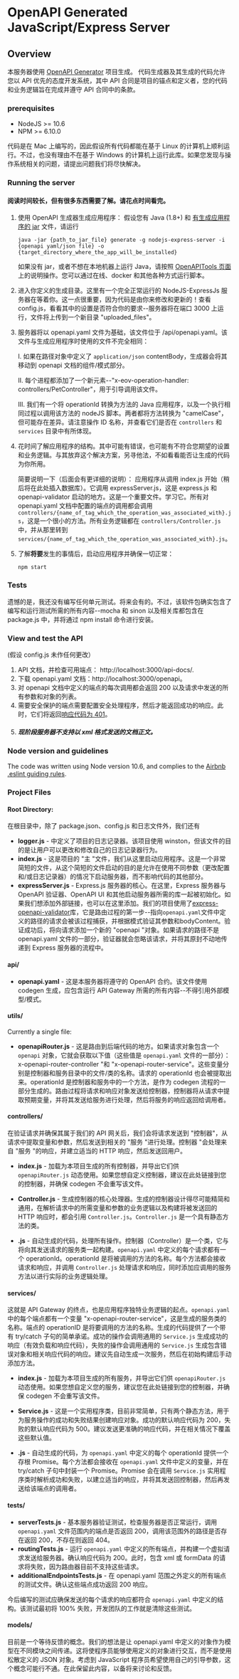# OpenAPI Generated JavaScript/Express Server

## Overview
本服务器使用 [OpenAPI Generator](https://openapi-generator.tech) 项目生成。 代码生成器及其生成的代码允许您以 API 优先的态度开发系统，其中 API 合同是项目的锚点和定义者，您的代码和业务逻辑旨在完成并遵守 API 合同中的条款。

### prerequisites
- NodeJS >= 10.6
- NPM >= 6.10.0

代码是在 Mac 上编写的，因此假设所有代码都能在基于 Linux 的计算机上顺利运行。不过，也没有理由不在基于 Windows 的计算机上运行此库。如果您发现与操作系统相关的问题，请提出问题我们将尽快解决。

### Running the server
#### 阅读时间较长，但有很多东西需要了解。请花点时间看完。
1. 使用 OpenAPI 生成器生成应用程序：
    假设您有 Java (1.8+) 和 [有生成应用程序的 jar](https://github.com/openapitools/openapi-generator#13---download-jar) 文件，请运行
    ```
    java -jar {path_to_jar_file} generate -g nodejs-express-server -i {openapi yaml/json file} -o {target_directory_where_the_app_will_be_installed} 
    ```
    如果没有 jar，或者不想在本地机器上运行 Java，请按照 [OpenAPITools 页面](https://github.com/openapitools/openapi-generator) 上的说明操作。您可以通过在线、docker 和其他各种方式运行脚本。
2. 进入你定义的生成目录。这里有一个完全正常运行的 NodeJS-ExpressJs 服务器在等着你。这一点很重要，因为代码是由你来修改和更新的！查看 config.js，看看其中的设置是否符合你的要求--服务器将在端口 3000 上运行，文件将上传到一个新目录 "uploaded_files"。
3. 服务器将以 openapi.yaml 文件为基础，该文件位于 /api/openapi.yaml。该文件与生成应用程序时使用的文件不完全相同：

    I.  如果在路径对象中定义了 `application/json` contentBody，生成器会将其移动到 openapi 文档的组件/模式部分。

    II. 每个进程都添加了一个新元素--"x-eov-operation-handler: controllers/PetController"，用于引导调用该文件。

    III. 我们有一个将 operationId 转换为方法的 Java 应用程序，以及一个执行相同过程以调用该方法的 nodeJS 脚本。两者都将方法转换为 "camelCase"，但可能存在差异。请注意操作 ID 名称，并查看它们是否在 `controllers` 和 `services` 目录中有所体现。
4. 花时间了解应用程序的结构。其中可能有错误，也可能有不符合您期望的设置和业务逻辑。与其放弃这个解决方案，另寻他法，不如看看能否让生成的代码为你所用。

    简要说明一下（后面会有更详细的说明）： 应用程序从调用 index.js 开始（稍后将在此处插入数据库）。它调用 expressServer.js，这是 express.js 和 openapi-validator 启动的地方。这是一个重要文件。学习它。所有对 openapi.yaml 文档中配置的端点的调用都会调用 `controllers/{name_of_tag_which_the_operation_was_associated_with}.js`，这是一个很小的方法。所有业务逻辑都在 `controllers/Controller.js` 中，并从那里转到 `services/{name_of_tag_which_the_operation_was_associated_with}.js`。

5. 了解**将要**发生的事情后，启动应用程序并确保一切正常：
    ```
    npm start
    ```
### Tests
遗憾的是，我还没有编写任何单元测试。将来会有的。不过，该软件包确实包含了编写和运行测试所需的所有内容--mocha 和 sinon 以及相关库都包含在 package.js 中，并将通过 npm install 命令进行安装。

### View and test the API
(假设 config.js 未作任何更改）

1. API 文档，并检查可用端点：
http://localhost:3000/api-docs/.
2. 下载 openapi.yaml 文档：http://localhost:3000/openapi。
3. 对 openapi 文档中定义的端点的每次调用都会返回 200 以及请求中发送的所有参数和对象的列表。
4. 需要安全保护的端点需要配置安全处理程序，然后才能返回成功的响应。此时，它们将返回[响应代码为 401](https://developer.mozilla.org/en-US/docs/Web/HTTP/Status/401)。
5. ##### 现阶段服务器不支持以 xml 格式发送的文档正文。

### Node version and guidelines
The code was written using Node version 10.6, and complies to the [Airbnb .eslint guiding rules](https://github.com/airbnb/javascript).

### Project Files
#### Root Directory:
在根目录中，除了 package.json、config.js 和日志文件外，我们还有
- **logger.js** - 中定义了项目的日志记录器。该项目使用 winston，但该文件的目的是让用户可以更改和修改自己的日志记录器行为。
- **index.js** - 这是项目的 "主 "文件，我们从这里启动应用程序。这是一个非常简短的文件，从这个简短的文件启动的目的是允许在使用不同参数（更改配置和/或日志记录器）的情况下启动服务器，而不影响代码的其他部分。
- **expressServer.js** - Express.js 服务器的核心。在这里，Express 服务器与 OpenAPI 验证器、OpenAPI UI 和其他启动服务器所需的库一起被初始化。如果我们想添加外部链接，也可以在这里添加。我们的项目使用了[express-openapi-validator](https://www.npmjs.com/package/express-openapi-validator)库，它是路由过程的第一步--指向`openapi.yaml`文件中定义的路径的请求会被该过程捕获，并根据模式验证其参数和bodyContent。验证成功后，将向请求添加一个新的 "openapi "对象。如果请求的路径不是 openapi.yaml 文件的一部分，验证器就会忽略该请求，并将其原封不动地传递到 Express 服务器的流程中。

#### api/
- **openapi.yaml** - 这是本服务器将遵守的 OpenAPI 合约。该文件使用 codegen 生成，应包含运行 API Gateway 所需的所有内容--不得引用外部模型/模式。

#### utils/
Currently a single file:

- **openapiRouter.js** - 这是路由到后端代码的地方。如果请求对象包含一个 ``openapi`` 对象，它就会获取以下值（这些值是 ``openapi.yaml`` 文件的一部分）： x-openapi-router-controller "和 "x-openapi-router-service"。这些变量分别是控制器和服务目录中的文件/类的名称。请求的 operationId 也会被提取出来。operationId 是控制器和服务中的一个方法，是作为 codegen 流程的一部分生成的。路由过程将请求和响应对象发送给控制器，控制器将从请求中提取预期变量，并将其发送给服务进行处理，然后将服务的响应返回给调用者。

#### controllers/
在验证请求并确保其属于我们的 API 网关后，我们会将请求发送到 "控制器"，从请求中提取变量和参数，然后发送到相关的 "服务 "进行处理。控制器 "会处理来自 "服务 "的响应，并建立适当的 HTTP 响应，然后发送回用户。

- **index.js** - 加载为本项目生成的所有控制器，并导出它们供 `openapiRouter.js` 动态使用。如果您想自定义控制器，建议在此处链接到您的控制器，并确保 codegen 不会重写该文件。

- **Controller.js** - 生成控制器的核心处理器。生成的控制器设计得尽可能精简和通用，在解析请求中的所需变量和参数的业务逻辑以及构建将被发送回的 HTTP 响应时，都会引用 `Controller.js`。`Controller.js` 是一个具有静态方法的类。

- **.js** - 自动生成的代码，处理所有操作。控制器（Controller）是一个类，它与将向其发送请求的服务类一起构建。`openapi.yaml` 中定义的每个请求都有一个 operationId。operationId 是将被调用的方法的名称。每个方法都会接收请求和响应，并调用 `Controller.js` 处理请求和响应，同时添加应调用的服务方法以进行实际的业务逻辑处理。

#### services/
这就是 API Gateway 的终点，也是应用程序独特业务逻辑的起点。`openapi.yaml` 中的每个端点都有一个变量 "x-openapi-router-service"，这是生成的服务类的名称。端点的 operationID 是将要调用的方法的名称。生成的代码提供了一个带有 try/catch 子句的简单承诺。成功的操作会调用通用的 `Service.js` 生成成功的响应（有效负载和响应代码），失败的操作会调用通用的 `Service.js` 生成包含错误对象和相关响应代码的响应。建议先自动生成一次服务，然后在初始构建后手动添加方法。

- **index.js** - 加载为本项目生成的所有服务，并导出它们供 `openapiRouter.js` 动态使用。如果您想自定义您的服务，建议您在此处链接到您的控制器，并确保 codegen 不会重写该文件。

- **Service.js** - 这是一个实用程序类，目前非常简单，只有两个静态方法，用于为服务操作的成功和失败结果创建响应对象。成功的默认响应代码为 200，失败的默认响应代码为 500。建议发送更准确的响应代码，并在相关情况下覆盖这些默认值。

- **.js** - 自动生成的代码，为 `openapi.yaml` 中定义的每个 operationId 提供一个存根 Promise。每个方法都会接收在 `openapi.yaml` 文件中定义的变量，并在 try/catch 子句中封装一个 Promise。Promise 会在调用 `Service.js` 实用程序类时解析成功和失败，以建立适当的响应，并将其发送回控制器，然后再发送给该端点的调用者。

#### tests/
- **serverTests.js** - 基本服务器验证测试，检查服务器是否正常运行，调用 `openapi.yaml` 文件范围内的端点是否返回 200，调用该范围外的路径是否存在返回 200，不存在则返回 404。
- **routingTests.js** - 运行 `openapi.yaml` 中定义的所有端点，并构建一个虚拟请求发送给服务器。确认响应代码为 200。此时，包含 xml 或 formData 的请求将失败，因为路由器目前不支持这些请求。
- **additionalEndpointsTests.js** - 在 openapi.yaml 范围之外定义的所有端点的测试文件。确认这些端点成功返回 200 响应。

今后编写的测试应确保发送的每个请求的响应都符合 `openapi.yaml` 中定义的结构。该测试最初将 100% 失败，开发团队的工作就是清除这些测试。

#### models/
目前是一个等待反馈的概念。我们的想法是让 openapi.yaml 中定义的对象作为模型在不同模块之间传递。这将使程序员能够使用定义的对象进行交互，而不是使用松散定义的 JSON 对象。考虑到 JavaScript 程序员希望使用自己的引导参数，这个概念可能行不通。在此保留此内容，以备将来讨论和反馈。
